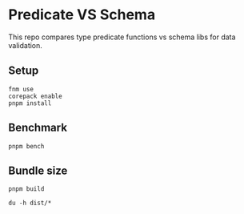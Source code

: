 # Predicate VS Schema

This repo compares type predicate functions vs schema libs for data validation.

## Setup

```shell
fnm use
corepack enable
pnpm install
```

## Benchmark

```shell
pnpm bench
```

## Bundle size

```shell
pnpm build
```

```shell
du -h dist/*
```
